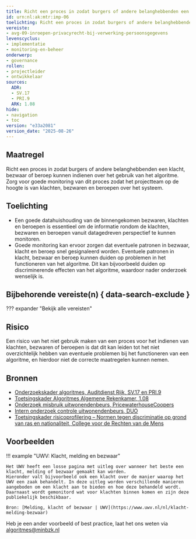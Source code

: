 ```yaml
---
title: Richt een proces in zodat burgers of andere belanghebbenden een klacht, bezwaar of beroep kunnen indienen over het gebruik van het algoritme en monitor dit proces
id: urn:nl:ak:mtr:imp-06
toelichting: Richt een proces in zodat burgers of andere belanghebbenden een klacht, bezwaar of beroep kunnen indienen over het gebruik van het algoritme. Zorg voor goede monitoring van dit proces zodat het projectteam op de hoogte is van klachten, bezwaren en beroepen over het systeem.
vereiste:
- avg-09-inroepen-privacyrecht-bij-verwerking-persoonsgegevens
levenscyclus:
- implementatie
- monitoring-en-beheer
onderwerp:
- governance
rollen:
- projectleider
- ontwikkelaar
sources:
  ADR:
  - SV.17
  - PRI.9
  ARK: 1.08
hide:
- navigation
- toc
version: "e33a2081"
version_date: "2025-08-26"
---
```


<!-- tags -->

## Maatregel
Richt een proces in zodat burgers of andere belanghebbenden een klacht, bezwaar of beroep kunnen indienen over het gebruik van het algoritme. Zorg voor goede monitoring van dit proces zodat het projectteam op de hoogte is van klachten, bezwaren en beroepen over het systeem.

## Toelichting
- Een goede datahuishouding van de binnengekomen bezwaren, klachten en beroepen is essentieel om de informatie rondom de klachten, bezwaren en beroepen vanuit datagedreven perspectief te kunnen monitoren.
- Goede monitoring kan ervoor zorgen dat eventuele patronen in bezwaar, klacht en beroep snel gesignaleerd worden. Eventuele patronen in klacht, bezwaar en beroep kunnen duiden op problemen in het functioneren van het algoritme. Dit kan bijvoorbeeld duiden op discriminerende effecten van het algoritme, waardoor nader onderzoek wenselijk is.

## Bijbehorende vereiste(n) { data-search-exclude }
??? expander "Bekijk alle vereisten"
    <!-- list_vereisten_on_maatregelen_page -->

## Risico
Een risico van het niet gebruik maken van een proces voor het indienen van klachten, bezwaren of beroepen is dat dit kan leiden tot het niet overzichtelijk hebben van eventuele problemen bij het functioneren van een algoritme, en hierdoor niet de correcte maatregelen kunnen nemen.

## Bronnen
- [Onderzoekskader algoritmes, Auditdienst Rijk, SV.17 en PRI.9](../hulpmiddelen/onderzoekskader-adr.md)
- [Toetsingskader Algoritmes Algemene Rekenkamer, 1.08](https://www.rekenkamer.nl/onderwerpen/algoritmes/documenten/publicaties/2024/05/15/het-toetsingskader-aan-de-slag)
- [Onderzoek misbruik uitwonendenbeurs, PricewaterhouseCoopers](https://www.rijksoverheid.nl/documenten/rapporten/2024/03/01/eindrapport-pwc-rapportage-onderzoek-misbruik-uitwonendenbeurs)
- [Intern onderzoek controle uitwonendenbeurs, DUO](https://www.rijksoverheid.nl/documenten/rapporten/2024/03/01/intern-onderzoeksrapport-controle-uitwonendenbeurs-duo)
- [Toetsingskader risicoprofilering – Normen tegen discriminatie op grond van ras en nationaliteit, College voor de Rechten van de Mens](https://publicaties.mensenrechten.nl/publicatie/4093c026-ae41-4c1d-aa78-4ce0e205b5de)

## Voorbeelden
!!! example "UWV: Klacht, melding en bezwaar"

    Het UWV heeft een losse pagina met uitleg over wanneer het beste een klacht, melding of bezwaar gemaakt kan worden.
    Hieronder valt bijvoorbeeld ook een klacht over de manier waarop het UWV een zaak behandelt. In deze uitleg worden verschillende manieren aangeboden om een klacht aan te bieden en hoe deze behandeld wordt. Daarnaast wordt gemonitord wat voor klachten binnen komen en zijn deze publiekelijk beschikbaar.

    Bron: [Melding, klacht of bezwaar | UWV](https://www.uwv.nl/nl/klacht-melding-bezwaar)


Heb je een ander voorbeeld of best practice, laat het ons weten via [algoritmes@minbzk.nl](mailto:algoritmes@minbzk.nl)

